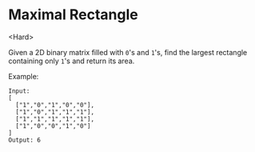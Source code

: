 # Maximal Rectangle

\<Hard>

Given a 2D binary matrix filled with `0`'s and `1`'s, find the largest rectangle
containing only `1`'s and return its area.

Example:

```
Input:
[
  ["1","0","1","0","0"],
  ["1","0","1","1","1"],
  ["1","1","1","1","1"],
  ["1","0","0","1","0"]
]
Output: 6
```

